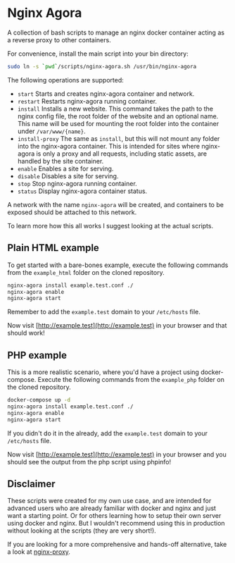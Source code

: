 # Nginx Agora

A collection of bash scripts to manage an nginx docker container acting as a reverse proxy to other containers.

For convenience, install the main script into your bin directory:

```sh
sudo ln -s `pwd`/scripts/nginx-agora.sh /usr/bin/nginx-agora
```

The following operations are supported:

- `start` Starts and creates nginx-agora container and network.
- `restart` Restarts nginx-agora running container.
- `install` Installs a new website. This command takes the path to the nginx config file, the root folder of the website and an optional name. This name will be used for mounting the root folder into the container under `/var/www/{name}`.
- `install-proxy` The same as `install`, but this will not mount any folder into the nginx-agora container. This is intended for sites where nginx-agora is only a proxy and all requests, including static assets, are handled by the site container.
- `enable` Enables a site for serving.
- `disable` Disables a site for serving.
- `stop` Stop nginx-agora running container.
- `status` Display nginx-agora container status.

A network with the name `nginx-agora` will be created, and containers to be exposed should be attached to this network.

To learn more how this all works I suggest looking at the actual scripts.

## Plain HTML example

To get started with a bare-bones example, execute the following commands from the `example_html` folder on the cloned repository.

```sh
nginx-agora install example.test.conf ./
nginx-agora enable
nginx-agora start
```

Remember to add the `example.test` domain to your `/etc/hosts` file.

Now visit [http://example.test](http://example.test) in your browser and that should work!

## PHP example

This is a more realistic scenario, where you'd have a project using docker-compose. Execute the following commands from the `example_php` folder on the cloned repository.

```sh
docker-compose up -d
nginx-agora install example.test.conf ./
nginx-agora enable
nginx-agora start
```

If you didn't do it in the already, add the `example.test` domain to your `/etc/hosts` file.

Now visit [http://example.test](http://example.test) in your browser and you should see the output from the php script using phpinfo!

## Disclaimer

These scripts were created for my own use case, and are intended for advanced users who are already familiar with docker and nginx and just want a starting point. Or for others learning how to setup their own server using docker and nginx. But I wouldn't recommend using this in production without looking at the scripts (they are very short!).

If you are looking for a more comprehensive and hands-off alternative, take a look at [nginx-proxy](https://github.com/jwilder/nginx-proxy).
